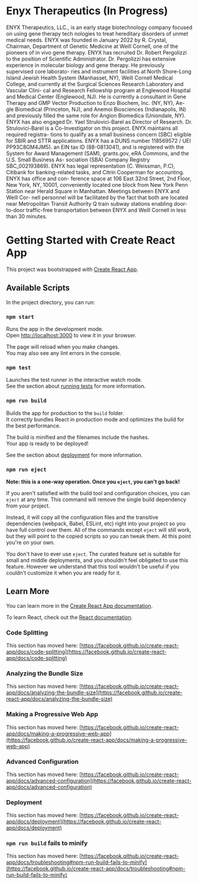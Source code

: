 # Enyx Therapeutics (In Progress)

ENYX Therapeutics, LLC., is an early stage biotechnology company focused on using gene therapy tech
nologies to treat hereditary disorders of unmet medical needs. ENYX was founded in January 2022 by R.
Crystal, Chairman, Department of Genetic Medicine at Weill Cornell, one of the pioneers of in vivo gene
therapy. ENYX has recruited Dr. Robert Pergolizzi to the position of Scientific Administrator. Dr. Pergolizzi
has extensive experience in molecular biology and gene therapy. He previously supervised core laborato-
ries and instrument facilities at North Shore-Long Island Jewish Health System (Manhasset, NY), Weill
Cornell Medical College, and currently at the Surgical Sciences Research Laboratory and Vascular Clini-
cal and Research Fellowship program at Englewood Hospital and Medical Center (Englewood, NJ). He is
currently a consultant in Gene Therapy and GMP Vector Production to Enzo Biochem, Inc. (NY, NY), Ae-
gle Biomedical (Princeton, NJ), and Anemoi Biosciences (Indianapolis, IN) and previously filled the same
role for Angion Biomedica (Uniondale, NY). ENYX has also engaged Dr. Yael Strulovici-Barel as Director
of Research. Dr. Strulovici-Barel is a Co-Investigator on this project. ENYX maintains all required registra-
tions to qualify as a small business concern (SBC) eligible for SBIR and STTR applications. ENYX has a
DUNS number 118569572 / UEI PP93C8GM4JM5). an EIN tax ID (88-0813041), and is registered with
the System for Award Management (SAM), grants.gov, eRA Commons, and the U.S. Small Business As-
sociation (SBA) Company Registry SBC_002193869). ENYX has legal representation (C. Weissman,
P.C), Citibank for banking-related tasks, and Citrin Cooperman for accounting. ENYX has office and con-
ference space at 106 East 32nd Street, 2nd Floor, New York, NY, 10001, conveniently located one block
from New York Penn Station near Herald Square in Manhattan. Meetings between ENYX and Weill Cor-
nell personnel will be facilitated by the fact that both are located near Metropolitan Transit Authority Q train
subway stations enabling door-to-door traffic-free transportation between ENYX and Weill Cornell in less
than 30 minutes.

# Getting Started with Create React App

This project was bootstrapped with [Create React App](https://github.com/facebook/create-react-app).

## Available Scripts

In the project directory, you can run:

### `npm start`

Runs the app in the development mode.\
Open [http://localhost:3000](http://localhost:3000) to view it in your browser.

The page will reload when you make changes.\
You may also see any lint errors in the console.

### `npm test`

Launches the test runner in the interactive watch mode.\
See the section about [running tests](https://facebook.github.io/create-react-app/docs/running-tests) for more information.

### `npm run build`

Builds the app for production to the `build` folder.\
It correctly bundles React in production mode and optimizes the build for the best performance.

The build is minified and the filenames include the hashes.\
Your app is ready to be deployed!

See the section about [deployment](https://facebook.github.io/create-react-app/docs/deployment) for more information.

### `npm run eject`

**Note: this is a one-way operation. Once you `eject`, you can't go back!**

If you aren't satisfied with the build tool and configuration choices, you can `eject` at any time. This command will remove the single build dependency from your project.

Instead, it will copy all the configuration files and the transitive dependencies (webpack, Babel, ESLint, etc) right into your project so you have full control over them. All of the commands except `eject` will still work, but they will point to the copied scripts so you can tweak them. At this point you're on your own.

You don't have to ever use `eject`. The curated feature set is suitable for small and middle deployments, and you shouldn't feel obligated to use this feature. However we understand that this tool wouldn't be useful if you couldn't customize it when you are ready for it.

## Learn More

You can learn more in the [Create React App documentation](https://facebook.github.io/create-react-app/docs/getting-started).

To learn React, check out the [React documentation](https://reactjs.org/).

### Code Splitting

This section has moved here: [https://facebook.github.io/create-react-app/docs/code-splitting](https://facebook.github.io/create-react-app/docs/code-splitting)

### Analyzing the Bundle Size

This section has moved here: [https://facebook.github.io/create-react-app/docs/analyzing-the-bundle-size](https://facebook.github.io/create-react-app/docs/analyzing-the-bundle-size)

### Making a Progressive Web App

This section has moved here: [https://facebook.github.io/create-react-app/docs/making-a-progressive-web-app](https://facebook.github.io/create-react-app/docs/making-a-progressive-web-app)

### Advanced Configuration

This section has moved here: [https://facebook.github.io/create-react-app/docs/advanced-configuration](https://facebook.github.io/create-react-app/docs/advanced-configuration)

### Deployment

This section has moved here: [https://facebook.github.io/create-react-app/docs/deployment](https://facebook.github.io/create-react-app/docs/deployment)

### `npm run build` fails to minify

This section has moved here: [https://facebook.github.io/create-react-app/docs/troubleshooting#npm-run-build-fails-to-minify](https://facebook.github.io/create-react-app/docs/troubleshooting#npm-run-build-fails-to-minify)
